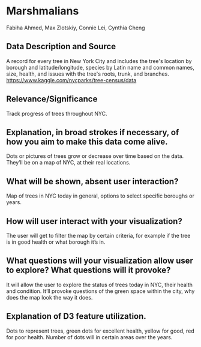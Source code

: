 # Marshmalians
Fabiha Ahmed, Max Zlotskiy, Connie Lei, Cynthia Cheng

## Data Description and Source
A record for every tree in New York City and includes the tree's location by borough and latitude/longitude, species by Latin name and common names, size, health, and issues with the tree's roots, trunk, and branches.
https://www.kaggle.com/nycparks/tree-census/data

## Relevance/Significance
Track progress of trees throughout NYC.

## Explanation, in broad strokes if necessary, of how you aim to make this data come alive.
Dots or pictures of trees grow or decrease over time based on the data. They’ll be on a map of NYC, at their real locations.

## What will be shown, absent user interaction?
Map of trees in NYC today in general, options to select specific boroughs or years.

## How will user interact with your visualization?
The user will get to filter the map by certain criteria, for example if the tree is in good health or what borough it’s in.

## What questions will your visualization allow user to explore? What questions will it provoke?
It will allow the user to explore the status of trees today in NYC, their health and condition. It’ll provoke questions of the green space within the city, why does the map look the way it does.

## Explanation of D3 feature utilization.
Dots to represent trees, green dots for excellent health, yellow for good, red for poor health. Number of dots will in certain areas over the years.
